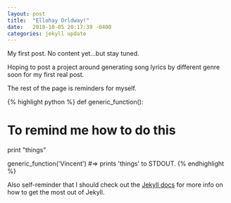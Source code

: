 ```yaml
---
layout: post
title:  "Ellohay Orldway!"
date:   2018-10-05 20:17:39 -0400
categories: jekyll update
---
```


My first post. No content yet...but stay tuned.

Hoping to post a project around generating song lyrics by different genre soon for my first real post.

The rest of the page is reminders for myself.

{% highlight python %}
def generic_function():
  # To remind me how to do this
  print "things"

generic_function('Vincent')
#=> prints 'things' to STDOUT.
{% endhighlight %}

Also self-reminder that I should check out the [Jekyll docs][jekyll-docs] for more info on how to get the most out of Jekyll. 

[jekyll-docs]: https://jekyllrb.com/docs/home
